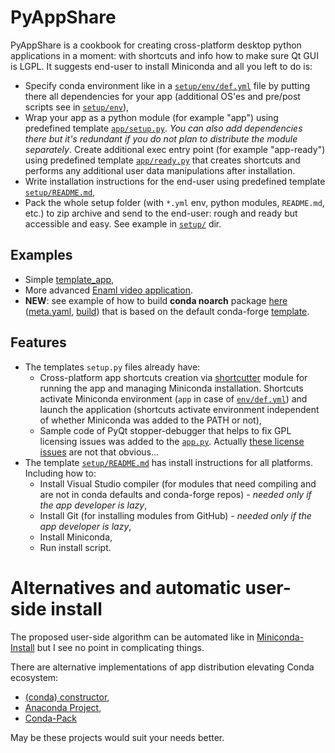 # PyAppShare

PyAppShare is a cookbook for creating cross-platform desktop python applications in a moment: with shortcuts and info how to make sure Qt GUI is LGPL. It suggests end-user to install Miniconda and all you left to do is:

* Specify conda environment like in a [`setup/env/def.yml`](template_app/setup/env/def.yml) file by putting there all dependencies for your app (additional OS'es and pre/post scripts see in [`setup/env`](template_app/setup/env)), 
* Wrap your app as a python module (for example "app") using predefined template [`app/setup.py`](template_app/app/setup.py). *You can also add dependencies there but it's redundant if you do not plan to distribute the module separately*. Create additional exec entry point (for example "app-ready") using predefined template [`app/ready.py`](template_app/app/ready.py) that creates shortcuts and performs any additional user data manipulations after installation.
* Write installation instructions for the end-user using predefined template [`setup/README.md`](template_app/setup/README.md),
* Pack the whole setup folder (with `*.yml` env, python modules, `README.md`, etc.) to zip archive and send to the end-user: rough and ready but accessible and easy. See example in [`setup/`](template_app/setup) dir.


## Examples

* Simple [template_app](./template_app),
* More advanced [Enaml video application](https://github.com/kiwi0fruit/enaml-video-app).
* **NEW**: see example of how to build **conda noarch** package [here](https://github.com/kiwi0fruit/enaml-video-app/tree/master/enaml-video-app) ([meta.yaml](https://github.com/kiwi0fruit/enaml-video-app/blob/master/enaml-video-app/meta.yaml), [build](https://github.com/kiwi0fruit/enaml-video-app/blob/master/enaml-video-app/build)) that is based on the default conda-forge [template](https://github.com/conda-forge/staged-recipes/blob/master/recipes/example/meta.yaml).


## Features

* The templates `setup.py` files already have:
  * Cross-platform app shortcuts creation via [shortcutter](https://github.com/kiwi0fruit/shortcutter) module for running the app and managing Miniconda installation. Shortcuts activate Miniconda environment (`app` in case of [`env/def.yml`](template_app/setup/env/def.yml)) and launch the application (shortcuts activate environment independent of whether Miniconda was added to the PATH or not),
  * Sample code of PyQt stopper-debugger that helps to fix GPL licensing issues was added to the [`app.py`](template_app/app/app/app.py). Actually [these license issues](https://github.com/kiwi0fruit/pyappshare/issues/3) are not that obvious... 
* The template [`setup/README.md`](template_app/setup/README.md) has install instructions for all platforms. Including how to:
  * Install Visual Studio compiler (for modules that need compiling and are not in conda defaults and conda-forge repos) - _needed only if the app developer is lazy_,
  * Install Git (for installing modules from GitHub) - _needed only if the app developer is lazy_,
  * Install Miniconda,
  * Run install script.


# Alternatives and automatic user-side install

The proposed user-side algorithm can be automated like in [Miniconda-Install](https://github.com/deto/Miniconda-Install) but I see no point in complicating things.

There are alternative implementations of app distribution elevating Conda ecosystem:

* [(conda) constructor](https://github.com/conda/constructor),
* [Anaconda Project](https://github.com/Anaconda-Platform/anaconda-project),
* [Conda-Pack](https://github.com/conda/conda-pack)

May be these projects would suit your needs better.
